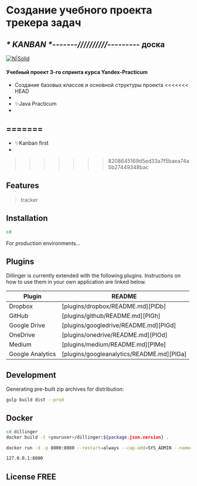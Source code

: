 # Создание учебного проекта трекера задач
## _* KANBAN *-------//////////---------_  доска

[![N|Solid](https://cldup.com/dTxpPi9lDf.thumb.png)](https://nodesource.com/products/nsolid)

#### Учебный проект 3-го спринта курса Yandex-Practicum

- Создание базовых классов и основной структуры проекта
<<<<<<< HEAD
-
- ✨Java Practicum
-
=======
- 
- ✨Kanban first
- 
>>>>>>> 8208645169d5ed33a7f5baea74a5b27449348bac
## Features

> tracker

## Installation


```sh
cd 
```

For production environments...

## Plugins

Dillinger is currently extended with the following plugins.
Instructions on how to use them in your own application are linked below.

| Plugin | README |
| ------ | ------ |
| Dropbox | [plugins/dropbox/README.md][PlDb] |
| GitHub | [plugins/github/README.md][PlGh] |
| Google Drive | [plugins/googledrive/README.md][PlGd] |
| OneDrive | [plugins/onedrive/README.md][PlOd] |
| Medium | [plugins/medium/README.md][PlMe] |
| Google Analytics | [plugins/googleanalytics/README.md][PlGa] |

## Development

Generating pre-built zip archives for distribution:

```sh
gulp build dist --prod
```

## Docker

```sh
cd dillinger
docker build -t <youruser>/dillinger:${package.json.version} .
```

```sh
docker run -d -p 8000:8080 --restart=always --cap-add=SYS_ADMIN --name=dillinger <youruser>/dillinger:${package.json.version}
```


```sh
127.0.0.1:8000
```

## License FREE


